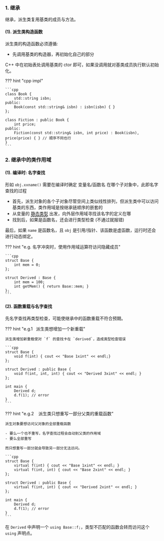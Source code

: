 ### 1. 继承

继承，派生类复用基类的成员与方法。

#### (1). 派生类构造函数

派生类的构造函数必须遵循:

-   先调用基类的构造器，再初始化自己的部分

C++ 中在初始表处调用基类的 ctor 即可，如果没调用就对基类成员执行默认初始化。

??? hint "cpp impl"

    ```cpp
    class Book {
        std::string isbn;
    public:
        Book(const std::string& isbn) : isbn(isbn) { }
    };

    class Fiction : public Book {
        int price;
    public:
        Fiction(const std::string& isbn, int price) : Book(isbn), price(price) { } // 顺序不同也行
    }
    ```

### 2. 继承中的类作用域

#### (1). 编译时: 名字查找

形如 `obj.xxname()` 需要在编译时确定 变量名/函数名 在哪个子对象中，此即名字查找的过程

-   首先，派生对象的各个子对象尽管空间上类似线性排列，但派生类中可以访问基类的东西，类作用域是按继承链顺序的嵌套的
-   从变量的 <u style="text-decoration-style:wavy">静态类型</u> 出发，向外层作用域寻找该名字的定义在哪
-   找到后，如果是函数名，还会进行类型检查 (不通过就报错)

最后，如果 `name` 是函数名，且 `obj` 是引用/指针、该函数是虚函数，运行时还会进行动态绑定。

??? hint "e.g. 名字冲突时，使用作用域运算符访问隐藏成员"

    ```cpp
    struct Base {
        int mem = 0;
    };

    struct Derived : Base {
        int mem = 100;
        int getMem() { return Base::mem; }
    };
    ```

#### (2). 函数重载与名字查找

先名字查找再类型检查，可能使继承中的函数重载不符合预期。

??? hint "e.g.1 &ensp;派生类想增加一个新重载"

    派生类增加新重载使对 `f` 的查找卡在 `derived`，造成类型检查错误

    ```cpp
    struct Base {
        void f(int) { cout << "Base 1xint" << endl;}
    };

    struct Derived : public Base {
        void f(int, int, int) { cout << "Derived 3xint" << endl; }
    };

    int main {
        Derived d;
        d.f(1); // error
    }
    ```

??? hint "e.g.2 &ensp; 派生类只想重写一部分父类的重载函数"

    派生对象要想访问父对象的全部重载函数

    - 要么一个也不重写，名字查找过程会自动到父类的作用域
    - 要么全部重写

    而只想重写一部分就会导致另一部分无法访问。

    ```cpp
    struct Base {
        virtual f(int) { cout << "Base 1xint" << endl; }
        virtual f(int, int) { cout << "Base 2xint" << endl; }
    };

    struct Derived : public Base {
        virtual f(int, int) { cout << "Derived 2xint" << endl; }
    };

    int main {
        Derived d;
        d.f(1); // error
    }
    ```

在 `Derived` 中声明一个 `using Base::f;`，类型不匹配的函数会转而访问这个 `using` 声明点。
